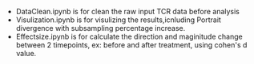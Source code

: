 - DataClean.ipynb is for clean the raw input TCR data before analysis
- Visulization.ipynb is for visulizing the results,icnluding Portrait divergence with subsampling percentage increase.
- Effectsize.ipynb is for calculate the direction and maginitude change between 2 timepoints, ex: before and after treatment, using cohen's d value.
